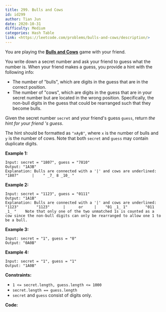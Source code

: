 ```yaml
---
title: 299. Bulls and Cows
id: id299
author: Tian Jun
date: 2020-10-31
difficulty: Medium
categories: Hash Table
link: <https://leetcode.com/problems/bulls-and-cows/description/>
---
```


You are playing the **[Bulls and
Cows](https://en.wikipedia.org/wiki/Bulls_and_Cows)** game with your friend.

You write down a secret number and ask your friend to guess what the number
is. When your friend makes a guess, you provide a hint with the following
info:

  * The number of "bulls", which are digits in the guess that are in the correct position.
  * The number of "cows", which are digits in the guess that are in your secret number but are located in the wrong position. Specifically, the non-bull digits in the guess that could be rearranged such that they become bulls.

Given the secret number `secret` and your friend's guess `guess`, return _the
hint for your friend 's guess_.

The hint should be formatted as `"xAyB"`, where `x` is the number of bulls and
`y` is the number of cows. Note that both `secret` and `guess` may contain
duplicate digits.



**Example 1:**
            
	Input: secret = "1807", guess = "7810"    
	Output: "1A3B"    
	Explanation: Bulls are connected with a '|' and cows are underlined:    "1807"      |    " _7_ 8 _10_ "

**Example 2:**
            
	Input: secret = "1123", guess = "0111"    
	Output: "1A1B"    
	Explanation: Bulls are connected with a '|' and cows are underlined:    "1123"        "1123"      |      or     |    "01 _1_ 1"        "011 _1_ "    Note that only one of the two unmatched 1s is counted as a cow since the non-bull digits can only be rearranged to allow one 1 to be a bull.    

**Example 3:**
            
	Input: secret = "1", guess = "0"    
	Output: "0A0B"    

**Example 4:**
            
	Input: secret = "1", guess = "1"    
	Output: "1A0B"    



**Constraints:**

  * `1 <= secret.length, guess.length <= 1000`
  * `secret.length == guess.length`
  * `secret` and `guess` consist of digits only.


**Code:**
